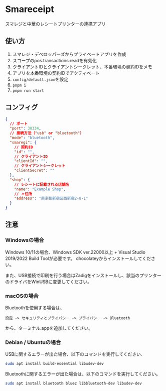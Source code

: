 # Smareceipt

スマレジと中華のレシートプリンターの連携アプリ

## 使い方

1. スマレジ・デベロッパーズからプライベートアプリを作成
2. スコープのpos.transactions:readを有効化
3. クライアントIDとクライアントシークレット、本番環境の契約IDをメモ
4. アプリを本番環境の契約IDでアクティベート
5. `config/default.json`を設定
6. `pnpm i`
7. `pnpm run start`

## コンフィグ

```json
{
  // ポート
  "port": 38334,
  // 接続方法（"usb" or "bluetooth"）
  "mode": "bluetooth",
  "smaregi": {
    // 契約ID
    "id": "",
    // クライアントID
    "clientId": "",
    // クライアントシークレット
    "clientSecret": ""
  },
  "shop": {
    // レシートに記載される店舗名
    "name": "Example Shop",
    // 〃住所
    "address": "東京都新宿区西新宿2-8-1"
  }
}

```

## 注意

### Windowsの場合

Windows 10/11の場合、Windows SDK ver.22000以上 + Visual Studio 2019/2022 Build Toolが必要です。
chocolateyからインストールしてください。

また、USB接続で印刷を行う場合はZadigをインストールし、該当のプリンターのドライバをWinUSBに変更してください。

### macOSの場合

Bluetoothを使用する場合は、

```plain
設定 -> セキュリティとプライバシー -> プライバシー -> Bluetooth
```

から、ターミナル.appを追加してください。

### Debian / Ubuntuの場合

USBに関するエラーが出た場合、以下のコマンドを実行してください.

```bash
sudo apt install build-essential libudev-dev
```

Bluetoothに関するエラーが出た場合は、以下のコマンドを実行してください。

```bash
sudo apt install bluetooth bluez libbluetooth-dev libudev-dev
```
